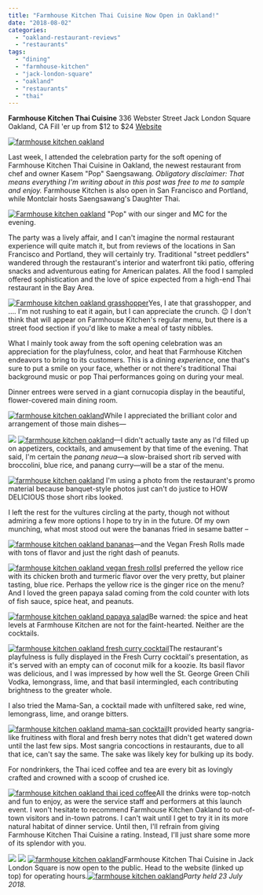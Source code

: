 ```yaml
---
title: "Farmhouse Kitchen Thai Cuisine Now Open in Oakland!"
date: "2018-08-02"
categories:
  - "oakland-restaurant-reviews"
  - "restaurants"
tags:
  - "dining"
  - "farmhouse-kitchen"
  - "jack-london-square"
  - "oakland"
  - "restaurants"
  - "thai"
---
```


**Farmhouse Kitchen Thai Cuisine** 336 Webster Street Jack London Square Oakland, CA Fill 'er up from $12 to $24 [Website](http://www.farmhouseoak.com/)

[![farmhouse kitchen oakland](http://s3.amazonaws.com/thegourmez-wpmedia/2018/08/Farmhouse-Kitchen-068-400x500.jpg)](http://s3.amazonaws.com/thegourmez-wpmedia/2018/08/Farmhouse-Kitchen-068.jpg)

Last week, I attended the celebration party for the soft opening of Farmhouse Kitchen Thai Cuisine in Oakland, the newest restaurant from chef and owner Kasem "Pop" Saengsawang. _Obligatory disclaimer: That means everything I'm writing about in this post was free to me to sample and enjoy._ Farmhouse Kitchen is also open in San Francisco and Portland, while Montclair hosts Saengsawang's Daughter Thai.




<div class="caption">

[![Farmhouse kitchen oakland](http://s3.amazonaws.com/thegourmez-wpmedia/2018/08/Farmhouse-Kitchen-041-500x407.jpg)](http://s3.amazonaws.com/thegourmez-wpmedia/2018/08/Farmhouse-Kitchen-041.jpg) "Pop" with our singer and MC for the evening.</div>


The party was a lively affair, and I can't imagine the normal restaurant experience will quite match it, but from reviews of the locations in San Francisco and Portland, they will certainly try. Traditional "street peddlers" wandered through the restaurant's interior and waterfront tiki patio, offering snacks and adventurous eating for American palates. All the food I sampled offered sophistication and the love of spice expected from a high-end Thai restaurant in the Bay Area.

[![Farmhouse kitchen oakland grasshopper](http://s3.amazonaws.com/thegourmez-wpmedia/2018/08/Farmhouse-Kitchen-028-500x457.jpg)](http://s3.amazonaws.com/thegourmez-wpmedia/2018/08/Farmhouse-Kitchen-028.jpg)Yes, I ate that grasshopper, and …. I'm not rushing to eat it again, but I can appreciate the crunch. 😉 I don't think that will appear on Farmhouse Kitchen's regular menu, but there is a street food section if you'd like to make a meal of tasty nibbles.

What I mainly took away from the soft opening celebration was an appreciation for the playfulness, color, and heat that Farmhouse Kitchen endeavors to bring to its customers. This is a dining _experience_, one that's sure to put a smile on your face, whether or not there's traditional Thai background music or pop Thai performances going on during your meal.

Dinner entrees were served in a giant cornucopia display in the beautiful, flower-covered main dining room.

[![farmhouse kitchen oakland](http://s3.amazonaws.com/thegourmez-wpmedia/2018/08/Farmhouse-Kitchen-015-500x368.jpg)](http://s3.amazonaws.com/thegourmez-wpmedia/2018/08/Farmhouse-Kitchen-015.jpg)While I appreciated the brilliant color and arrangement of those main dishes—

[![](http://s3.amazonaws.com/thegourmez-wpmedia/2018/08/Farmhouse-Kitchen-043-375x500.jpg)](http://s3.amazonaws.com/thegourmez-wpmedia/2018/08/Farmhouse-Kitchen-043.jpg) [![farmhouse kitchen oakland](http://s3.amazonaws.com/thegourmez-wpmedia/2018/08/Farmhouse-Kitchen-022-373x500.jpg)](http://s3.amazonaws.com/thegourmez-wpmedia/2018/08/Farmhouse-Kitchen-022.jpg)—I didn't actually taste any as I'd filled up on appetizers, cocktails, and amusement by that time of the evening. That said, I'm certain the _panang neua_—a slow-braised short rib served with broccolini, blue rice, and panang curry—will be a star of the menu.




<div class="caption">

[![farmhouse kitchen oakland](http://s3.amazonaws.com/thegourmez-wpmedia/2018/08/Panang-Nuea-500x375.jpg)](http://s3.amazonaws.com/thegourmez-wpmedia/2018/08/Panang-Nuea.jpg) I'm using a photo from the restaurant's promo material because banquet-style photos just can't do justice to HOW DELICIOUS those short ribs looked.</div>


I left the rest for the vultures circling at the party, though not without admiring a few more options I hope to try in in the future. Of my own munching, what most stood out were the bananas fried in sesame batter –

[![farmhouse kitchen oakland bananas](http://s3.amazonaws.com/thegourmez-wpmedia/2018/08/Farmhouse-Kitchen-023-438x500.jpg)](http://s3.amazonaws.com/thegourmez-wpmedia/2018/08/Farmhouse-Kitchen-023.jpg)—and the Vegan Fresh Rolls made with tons of flavor and just the right dash of peanuts.

[![farmhouse kitchen oakland vegan fresh rolls](http://s3.amazonaws.com/thegourmez-wpmedia/2018/08/Farmhouse-Kitchen-010-500x480.jpg)](http://s3.amazonaws.com/thegourmez-wpmedia/2018/08/Farmhouse-Kitchen-010.jpg)I preferred the yellow rice with its chicken broth and turmeric flavor over the very pretty, but plainer tasting, blue rice. Perhaps the yellow rice is the ginger rice on the menu? And I loved the green papaya salad coming from the cold counter with lots of fish sauce, spice heat, and peanuts.

[![farmhouse kitchen oakland papaya salad](http://s3.amazonaws.com/thegourmez-wpmedia/2018/08/Farmhouse-Kitchen-013-358x500.jpg)](http://s3.amazonaws.com/thegourmez-wpmedia/2018/08/Farmhouse-Kitchen-013.jpg)Be warned: the spice and heat levels at Farmhouse Kitchen are not for the faint-hearted. Neither are the cocktails.

[![farmhouse kitchen oakland fresh curry cocktail](http://s3.amazonaws.com/thegourmez-wpmedia/2018/08/Farmhouse-Kitchen-029-334x500.jpg)](http://s3.amazonaws.com/thegourmez-wpmedia/2018/08/Farmhouse-Kitchen-029.jpg)The restaurant's playfulness is fully displayed in the Fresh Curry cocktail's presentation, as it's served with an empty can of coconut milk for a koozie. Its basil flavor was delicious, and I was impressed by how well the St. George Green Chili Vodka, lemongrass, lime, and that basil intermingled, each contributing brightness to the greater whole.

I also tried the Mama-San, a cocktail made with unfiltered sake, red wine, lemongrass, lime, and orange bitters.

[![farmhouse kitchen oakland mama-san cocktail](http://s3.amazonaws.com/thegourmez-wpmedia/2018/08/Farmhouse-Kitchen-052-375x500.jpg)](http://s3.amazonaws.com/thegourmez-wpmedia/2018/08/Farmhouse-Kitchen-052.jpg)It provided hearty sangria-like fruitiness with floral and fresh berry notes that didn't get watered down until the last few sips. Most sangria concoctions in restaurants, due to all that ice, can't say the same. The sake was likely key for bulking up its body.

For nondrinkers, the Thai iced coffee and tea are every bit as lovingly crafted and crowned with a scoop of crushed ice.

[![farmhouse kitchen oakland thai iced coffee](http://s3.amazonaws.com/thegourmez-wpmedia/2018/08/Farmhouse-Kitchen-063-480x500.jpg)](http://s3.amazonaws.com/thegourmez-wpmedia/2018/08/Farmhouse-Kitchen-063.jpg)All the drinks were top-notch and fun to enjoy, as were the service staff and performers at this launch event. I won't hesitate to recommend Farmhouse Kitchen Oakland to out-of-town visitors and in-town patrons. I can't wait until I get to try it in its more natural habitat of dinner service. Until then, I'll refrain from giving Farmhouse Kitchen Thai Cuisine a rating. Instead, I'll just share some more of its splendor with you.

[![](http://s3.amazonaws.com/thegourmez-wpmedia/2018/08/Farmhouse-Kitchen-035-500x420.jpg)](http://s3.amazonaws.com/thegourmez-wpmedia/2018/08/Farmhouse-Kitchen-035.jpg) [![](http://s3.amazonaws.com/thegourmez-wpmedia/2018/08/Farmhouse-Kitchen-032-375x500.jpg)](http://s3.amazonaws.com/thegourmez-wpmedia/2018/08/Farmhouse-Kitchen-032.jpg) [![farmhouse kitchen oakland](http://s3.amazonaws.com/thegourmez-wpmedia/2018/08/Farmhouse-Kitchen-050-355x500.jpg)](http://s3.amazonaws.com/thegourmez-wpmedia/2018/08/Farmhouse-Kitchen-050.jpg)Farmhouse Kitchen Thai Cuisine in Jack London Square is now open to the public. Head to the website (linked up top) for operating hours.[![farmhouse kitchen oakland](http://s3.amazonaws.com/thegourmez-wpmedia/2018/08/Farmhouse-Kitchen-069-500x375.jpg)](http://s3.amazonaws.com/thegourmez-wpmedia/2018/08/Farmhouse-Kitchen-069.jpg)_Party held 23 July 2018._
